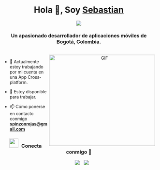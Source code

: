 <h1 align="center">Hola 👋, Soy <a href="https://github.com/SebastianPinzonR" target="blank">
Sebastian </a></h1>
<p align="center">
  <a><img src="https://readme-typing-svg.herokuapp.com?font=Time+New+Roman&color=cyan&size=25&center=true&vCenter=true&width=600&height=100&lines=Sebastian+Pinzon..&happyface;++;Self-taught+Front-End+Developer,;Computer+Science+Student,;CTF+Newbie,;Active+Learner/Researcher,;Love+to+learn+new+stuffs..<3"></a>
</p>
<h3 align="center">Un apasionado desarrollador de aplicaciones móviles de Bogotá, Colombia. </h3>

<br/>



<a target="_blank" align="center">
  <img align="right" top="500" height="300" width="350" alt="GIF" src="https://media.giphy.com/media/SWoSkN6DxTszqIKEqv/giphy.gif">
</a>


- 🌱 Actualmente estoy trabajando por mi cuenta en una App Cross-platform.

- 🤝 Estoy disponible para trabajar.

- 📫 Cómo ponerse en contacto conmigo **spinzonrojas@gmail.com**


<h3 align="center" > <img src="https://media.giphy.com/media/iY8CRBdQXODJSCERIr/giphy.gif" width="30" height="30" style="margin-right: 10px;">Conecta conmigo 🤝 </h3>

<p align="center">

 <div align="center"  class="icons-social" style="margin-left: 10px;">
        <a style="margin-left: 10px;"  target="_blank" href="https://www.linkedin.com/in/sebastian-pinzon-r/">
			<img src="https://img.icons8.com/doodle/40/000000/linkedin--v2.png"></a>
        <a style="margin-left: 10px;" target="_blank" href="https://github.com/SebastianPinzonR">
		<img src="https://img.icons8.com/doodle/40/000000/github--v1.png"></a>
		</a>  
       
   

</p>
